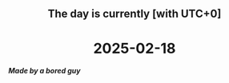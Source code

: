 <h2 align=center>The day is currently [with UTC+0]</h2>
<h1 align=center><!--TIME BEGIN-->2025-02-18<!--TIME END--></h1>
<h5>Made by a bored guy</h5>
